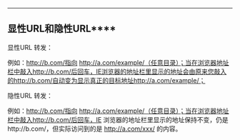 ****

## **显性URL和隐性URL******

显性URL 转发：

例如：http://b.com/指向 http://a.com/example/（任意目录）；当在浏览器地址栏中敲入http://b.com/后回车，IE浏览器的地址栏里显示的地址会由原来您敲入的http://b.com/自动变为显示真正的目标地址http://a.com/example/；

隐性URL 转发：

例如：http://b.com/指向 http://a.com/example/（任意目录）；当在浏览器地址栏中敲入http://b.com/后回车，IE 浏览器的地址栏里显示的地址保持不变，仍是http://b.com/，但实际访问到的是 http://a.com/xxx/ 的内容。